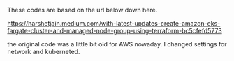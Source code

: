 These codes are based on the url below down here.

https://harshetjain.medium.com/with-latest-updates-create-amazon-eks-fargate-cluster-and-managed-node-group-using-terraform-bc5cfefd5773

the original code was a little bit old for AWS nowaday. I changed settings for network and kuberneted.

